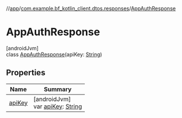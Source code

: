 //[app](../../../index.md)/[com.example.bf_kotlin_client.dtos.responses](../index.md)/[AppAuthResponse](index.md)

# AppAuthResponse

[androidJvm]\
class [AppAuthResponse](index.md)(apiKey: [String](https://kotlinlang.org/api/latest/jvm/stdlib/kotlin/-string/index.html))

## Properties

| Name | Summary |
|---|---|
| [apiKey](api-key.md) | [androidJvm]<br>var [apiKey](api-key.md): [String](https://kotlinlang.org/api/latest/jvm/stdlib/kotlin/-string/index.html) |
